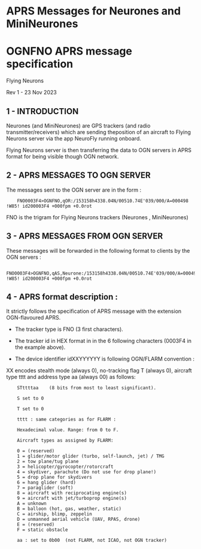 

# APRS Messages for Neurones and MiniNeurones
#
# OGNFNO APRS message specification

Flying Neurons

Rev 1 - 23 Nov 2023

## 1 - INTRODUCTION

Neurones (and MiniNeurones) are GPS trackers (and radio transmitter/receivers) which are sending theposition of an aircraft to Flying Neurons server via the app NeuroFly running onboard.

Flying Neurons server is then transferring the data to OGN servers in APRS format for being visible though OGN network.

## 2 - APRS MESSAGES TO OGN SERVER

The messages sent to the OGN server are in the form :

        FNO0003F4>OGNFNO,qOR:/153158h4338.04N/00510.74E'039/000/A=000498 !W85! id200003F4 +000fpm +0.0rot

FNO is the trigram for Flying Neurons trackers (Neurones , MiniNeurones)


## 3 - APRS MESSAGES FROM OGN SERVER 

These messages will be forwarded in the following format to clients by the OGN servers :

        FNO0003F4>OGNFNO,qAS,Neurone:/153158h4338.04N/00510.74E'039/000/A=000498 !W85! id200003F4 +000fpm +0.0rot



## 4 - APRS format description :

It strictly follows the specification of APRS message with the extension OGN-flavoured APRS.

- The tracker type is FNO (3 first characters).

- The tracker id in HEX format in in the 6 following characters (0003F4 in the example above).

- The device identifier idXXYYYYYY  is following OGN/FLARM convention :

XX encodes stealth mode (always 0), no-tracking flag T (always 0), aircraft type tttt and address type aa (always 00) as follows:

        STttttaa    (8 bits from most to least significant).

        S set to 0

        T set to 0

        tttt : same categories as for FLARM :

        Hexadecimal value. Range: from 0 to F.

        Aircraft types as assigned by FLARM:

        0 = (reserved)
        1 = glider/motor glider (turbo, self-launch, jet) / TMG
        2 = tow plane/tug plane
        3 = helicopter/gyrocopter/rotorcraft
        4 = skydiver, parachute (Do not use for drop plane!)
        5 = drop plane for skydivers
        6 = hang glider (hard)
        7 = paraglider (soft)
        8 = aircraft with reciprocating engine(s)
        9 = aircraft with jet/turboprop engine(s)
        A = unknown
        B = balloon (hot, gas, weather, static)
        C = airship, blimp, zeppelin
        D = unmanned aerial vehicle (UAV, RPAS, drone)
        E = (reserved)
        F = static obstacle

        aa : set to 0b00  (not FLARM, not ICAO, not OGN tracker)
        
